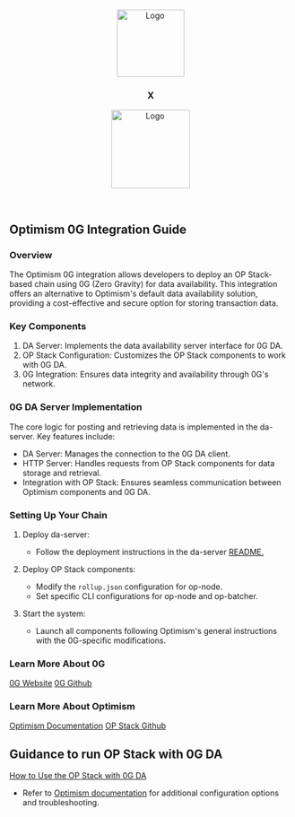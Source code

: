 
<br />
<p align="center">
  <p align="center" href="https://arbitrum.io/">
  <img src="https://res.coinpaper.com/coinpaper/optimism_logo_6eba6a0c5c.png" alt="Logo" width="120" height="120">
  </p>
  <h3 align="center">X</h3>
  <p align="center" href="https://0g.ia/">
  <img src="https://framerusercontent.com/images/JJi9BT4FAjp4W63c3jjNz0eezQ.png" alt="Logo" width="140" height="140">
  </p>
    <br />
  </p>
</p>

## Optimism 0G Integration Guide

### Overview

The Optimism 0G integration allows developers to deploy an OP Stack-based chain using 0G (Zero Gravity) for data availability. This integration offers an alternative to Optimism's default data availability solution, providing a cost-effective and secure option for storing transaction data.

### Key Components

1. DA Server: Implements the data availability server interface for 0G DA.
2. OP Stack Configuration: Customizes the OP Stack components to work with 0G DA.
3. 0G Integration: Ensures data integrity and availability through 0G's network.

### 0G DA Server Implementation

The core logic for posting and retrieving data is implemented in the da-server. Key features include:

- DA Server: Manages the connection to the 0G DA client.
- HTTP Server: Handles requests from OP Stack components for data storage and retrieval.
- Integration with OP Stack: Ensures seamless communication between Optimism components and 0G DA.

### Setting Up Your Chain

1. Deploy da-server:
   - Follow the deployment instructions in the da-server [README.](./OP%20Stack%20integration.md)

2. Deploy OP Stack components:
   - Modify the `rollup.json` configuration for op-node.
   - Set specific CLI configurations for op-node and op-batcher.

3. Start the system:
   - Launch all components following Optimism's general instructions with the 0G-specific modifications.
### Learn More About 0G

[0G Website](https://0g.ai/)
[0G Github](https://github.com/0glabs)

### Learn More About Optimism

[Optimism Documentation](https://docs.optimism.io/)
[OP Stack Github](https://github.com/ethereum-optimism/optimism)

## Guidance to run OP Stack with 0G DA
[How to Use the OP Stack with 0G DA](./OP%20Stack%20integration.md)
- Refer to [Optimism documentation](https://docs.optimism.io/) for additional configuration options and troubleshooting.